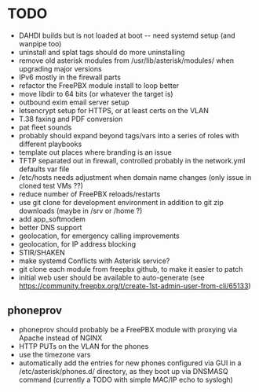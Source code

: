 # TODO

* DAHDI builds but is not loaded at boot -- need systemd setup (and wanpipe too)
* uninstall and splat tags should do more uninstalling
* remove old asterisk modules from /usr/lib/asterisk/modules/ when upgrading major versions
* IPv6 mostly in the firewall parts
* refactor the FreePBX module install to loop better
* move libdir to 64 bits (or whatever the target is)
* outbound exim email server setup
* letsencrypt setup for HTTPS, or at least certs on the VLAN
* T.38 faxing and PDF conversion
* pat fleet sounds
* probably should expand beyond tags/vars into a series of roles with different playbooks
* template out places where branding is an issue
* TFTP separated out in firewall, controlled probably in the network.yml defaults var file
* /etc/hosts needs adjustment when domain name changes (only issue in cloned test VMs ??)
* reduce number of FreePBX reloads/restarts
* use git clone for development environment in addition to git zip downloads (maybe in /srv or /home ?)
* add app_softmodem
* better DNS support
* geolocation, for emergency calling improvements
* geolocation, for IP address blocking
* STIR/SHAKEN
* make systemd Conflicts with Asterisk service?
* git clone each module from freepbx github, to make it easier to patch
* initial web user should be available to auto-generate (see https://community.freepbx.org/t/create-1st-admin-user-from-cli/65133)

## phoneprov
* phoneprov should probably be a FreePBX module with proxying via Apache instead of NGINX
* HTTP PUTs on the VLAN for the phones
* use the timezone vars
* automatically add the entries for new phones configured via GUI in a /etc/asterisk/phones.d/ directory,
  as they boot up via DNSMASQ command (currently a TODO with simple MAC/IP echo to syslogh)
